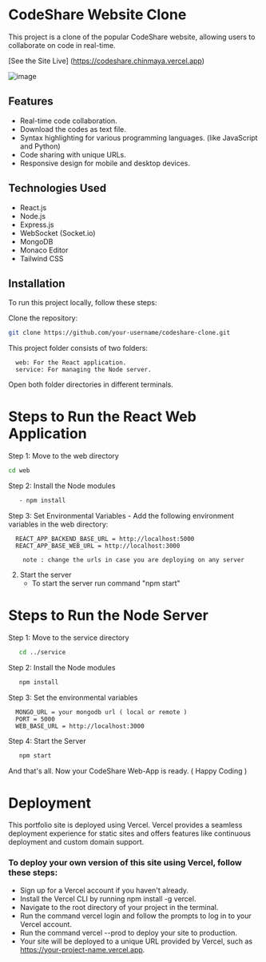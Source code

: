 
# CodeShare Website Clone

This project is a clone of the popular CodeShare website, allowing users to collaborate on code in real-time.

[See the Site Live] (https://codeshare.chinmaya.vercel.app)

![image](https://github.com/chinmaya-kumar-behera/codeshare/assets/101429530/dedab3a8-dc1c-4b0f-b0a1-4367efee1eeb)


## Features

- Real-time code collaboration.
- Download the codes as text file.
- Syntax highlighting for various programming languages. (like JavaScript and Python)
- Code sharing with unique URLs.
- Responsive design for mobile and desktop devices.

## Technologies Used

- React.js
- Node.js
- Express.js
- WebSocket (Socket.io)
- MongoDB
- Monaco Editor
- Tailwind CSS

## Installation

To run this project locally, follow these steps:

Clone the repository:

   ```bash
   git clone https://github.com/your-username/codeshare-clone.git

   ```

   This project folder consists of two folders:

      web: For the React application.
      service: For managing the Node server.
   
   Open both folder directories in different terminals.
   
# Steps to Run the React Web Application
   
   Step 1: Move to the web directory

   ```bash
   cd web
   ```

        
   Step 2: Install the Node modules
   ```bash
      - npm install
   ```
  
   Step 3: Set Environmental Variables
     - Add the following environment variables in the web directory:
      
      REACT_APP_BACKEND_BASE_URL = http://localhost:5000
      REACT_APP_BASE_WEB_URL = http://localhost:3000

        note : change the urls in case you are deploying on any server

   2. Start the server
      - To start the server run command "npm start"
     

   
# Steps to Run the Node Server
   
   Step 1: Move to the service directory
   ```bash
      cd ../service
   ```

   Step 2: Install the Node modules
   ```bash
      npm install
   ```
   Step 3: Set the environmental variables

      MONGO_URL = your mongodb url ( local or remote )
      PORT = 5000
      WEB_BASE_URL = http://localhost:3000

   Step 4: Start the Server
   ```bash
      npm start
   ```
   And that's all.  Now your CodeShare Web-App is ready. ( Happy Coding )


# Deployment
This portfolio site is deployed using Vercel. Vercel provides a seamless deployment experience for static sites and offers features like continuous deployment and custom domain support.

### To deploy your own version of this site using Vercel, follow these steps:

- Sign up for a Vercel account if you haven't already.
- Install the Vercel CLI by running npm install -g vercel.
- Navigate to the root directory of your project in the terminal.
- Run the command vercel login and follow the prompts to log in to your Vercel account.
- Run the command vercel --prod to deploy your site to production.
- Your site will be deployed to a unique URL provided by Vercel, such as https://your-project-name.vercel.app.
   

   
   







   
